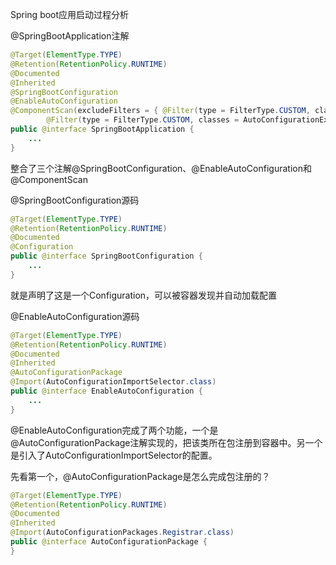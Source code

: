 Spring boot应用启动过程分析

@SpringBootApplication注解

```java
@Target(ElementType.TYPE)
@Retention(RetentionPolicy.RUNTIME)
@Documented
@Inherited
@SpringBootConfiguration
@EnableAutoConfiguration
@ComponentScan(excludeFilters = { @Filter(type = FilterType.CUSTOM, classes = TypeExcludeFilter.class),
		@Filter(type = FilterType.CUSTOM, classes = AutoConfigurationExcludeFilter.class) })
public @interface SpringBootApplication {
    ...
}
```

整合了三个注解@SpringBootConfiguration、@EnableAutoConfiguration和@ComponentScan

@SpringBootConfiguration源码

```java
@Target(ElementType.TYPE)
@Retention(RetentionPolicy.RUNTIME)
@Documented
@Configuration
public @interface SpringBootConfiguration {
    ...
}
```

就是声明了这是一个Configuration，可以被容器发现并自动加载配置

@EnableAutoConfiguration源码

```java
@Target(ElementType.TYPE)
@Retention(RetentionPolicy.RUNTIME)
@Documented
@Inherited
@AutoConfigurationPackage
@Import(AutoConfigurationImportSelector.class)
public @interface EnableAutoConfiguration {
    ...
}
```

@EnableAutoConfiguration完成了两个功能，一个是@AutoConfigurationPackage注解实现的，把该类所在包注册到容器中。另一个是引入了AutoConfigurationImportSelector的配置。

先看第一个，@AutoConfigurationPackage是怎么完成包注册的？

```java
@Target(ElementType.TYPE)
@Retention(RetentionPolicy.RUNTIME)
@Documented
@Inherited
@Import(AutoConfigurationPackages.Registrar.class)
public @interface AutoConfigurationPackage {
}
```

